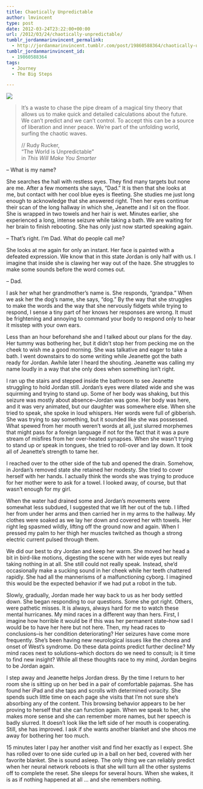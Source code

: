 ```yaml
---
title: Chaotically Unpredictable
author: lmvincent
type: post
date: 2012-03-24T23:22:00+00:00
url: /2012/03/24/chaotically-unpredictable/
tumblr_jordanmarinvincent_permalink:
  - http://jordanmarinvincent.tumblr.com/post/19860588364/chaotically-unpredictable
tumblr_jordanmarinvincent_id:
  - 19860588364
tags:
  - Journey
  - The Big Steps

---
```

![][1]

> It&rsquo;s a waste to chase the pipe dream of a magical tiny theory that allows us to make quick and detailed calculations about the future. We can&rsquo;t predict and we can&rsquo;t control. To accept this can be a source of liberation and inner peace. We&rsquo;re part of the unfolding world, surfing the chaotic waves.
> 
> <p class="alignright">
>   <span class="red">//</span> Rudy Rucker,<br />&ldquo;The World is Unpredictable&rdquo;<br />in <em>This Will Make You Smarter</em>
> </p>

&ndash; What is my name?

She searches the hall with restless eyes. They find many targets but none are me. After a few moments she says, &ldquo;Dad.&rdquo; It is then that she looks at me, but contact with her cool blue eyes is fleeting. She studies me just long enough to acknowledge that she answered right. Then her eyes continue their scan of the long hallway in which she, Jeanette and I sit on the floor. She is wrapped in two towels and her hair is wet. Minutes earlier, she experienced a long, intense seizure while taking a bath. We are waiting for her brain to finish rebooting. She has only just now started speaking again.

&ndash; That&rsquo;s right. I&rsquo;m Dad. What do people call me?

She looks at me again for only an instant. Her face is painted with a defeated expression. We know that in this state Jordan is only half with us. I imagine that inside she is clawing her way out of the haze. She struggles to make some sounds before the word comes out.

&ndash; Dad.

I ask her what her grandmother&rsquo;s name is. She responds, &ldquo;grandpa.&rdquo; When we ask her the dog&rsquo;s name, she says, &ldquo;dog.&rdquo; By the way that she struggles to make the words and the way that she nervously fidgets while trying to respond, I sense a tiny part of her knows her responses are wrong. It must be frightening and annoying to command your body to respond only to hear it misstep with your own ears.

Less than an hour beforehand she and I talked about our plans for the day. Her tummy was bothering her, but it didn&rsquo;t stop her from pecking me on the cheek to wish me a good morning. She was talkative and eager to take a bath. I went downstairs to do some writing while Jeanette got the bath ready for Jordan. Awhile later I heard the shouting. Jeanette was calling my name loudly in a way that she only does when something isn&rsquo;t right. 

I ran up the stairs and stepped inside the bathroom to see Jeanette struggling to hold Jordan still. Jordan&rsquo;s eyes were dilated wide and she was squirming and trying to stand up. Some of her body was shaking, but this seizure was mostly about absence&ndash;Jordan was gone. Her body was here, and it was very animated, but our daughter was somewhere else. When she tried to speak, she spoke in loud whispers. Her words were full of gibberish. She was trying to say something, but it sounded like she was possessed. What spewed from her mouth weren&rsquo;t words at all, just slurred morphemes that might pass for a foreign language if not for the fact that it was a pure stream of misfires from her over-heated synapses. When she wasn&rsquo;t trying to stand up or speak in tongues, she tried to roll-over and lay down. It took all of Jeanette&rsquo;s strength to tame her.

I reached over to the other side of the tub and opened the drain. Somehow, in Jordan&rsquo;s removed state she retained her modesty. She tried to cover herself with her hands. I actually think the words she was trying to produce for her mother were to ask for a towel. I looked away, of course, but that wasn&rsquo;t enough for my girl. 

When the water had drained some and Jordan&rsquo;s movements were somewhat less subdued, I suggested that we lift her out of the tub. I lifted her from under her arms and then carried her in my arms to the hallway. My clothes were soaked as we lay her down and covered her with towels. Her right leg spasmed wildly, lifting off the ground now and again. When I pressed my palm to her thigh her muscles twitched as though a strong electric current pulsed through them. 

We did our best to dry Jordan and keep her warm. She moved her head a bit in bird-like motions, digesting the scene with her wide eyes but really taking nothing in at all. She still could not really speak. Instead, she&rsquo;d occasionally make a sucking sound in her cheek while her teeth chattered rapidly. She had all the mannerisms of a malfunctioning cyborg. I imagined this would be the expected behavior if we had put a robot in the tub.

Slowly, gradually, Jordan made her way back to us as her body settled down. She began responding to our questions. Some she got right. Others, were pathetic misses. It is always, always hard for me to watch these mental hurricanes. My mind races in a different way than hers. First, I imagine how horrible it would be if this was her permanent state&ndash;how sad I would be to have her here but not here. Then, my head races to conclusions&ndash;is her condition deteriorating? Her seizures have come more frequently. She&rsquo;s been having new neurological issues like the chorea and onset of West&rsquo;s syndrome. Do these data points predict further decline? My mind races next to solutions&ndash;which doctors do we need to consult; is it time to find new insight? While all these thoughts race to my mind, Jordan begins to be Jordan again. 

I step away and Jeanette helps Jordan dress. By the time I return to her room she is sitting up on her bed in a pair of comfortable pajamas. She has found her iPad and she taps and scrolls with determined voracity. She spends such little time on each page she visits that I&rsquo;m not sure she&rsquo;s absorbing any of the content. This browsing behavior appears to be her proving to herself that she can function again. When we speak to her, she makes more sense and she can remember more names, but her speech is badly slurred. It doesn&rsquo;t look like the left side of her mouth is cooperating. Still, she has improved. I ask if she wants another blanket and she shoos me away for bothering her too much.

15 minutes later I pay her another visit and find her exactly as I expect. She has rolled over to one side curled up in a ball on her bed, covered with her favorite blanket. She is sound asleep. The only thing we can reliably predict when her neural network reboots is that she will turn all the other systems off to complete the reset. She sleeps for several hours. When she wakes, it is as if nothing happened at all &hellip; and she remembers nothing.

 [1]: http://media.tumblr.com/tumblr_m1ewt2kf9r1r5aaue.png